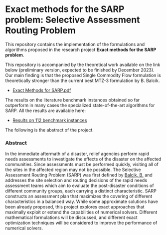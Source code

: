 # Exact methods for the SARP problem: Selective Assessment Routing Problem

This repository contains the implementation of the formulations and algorithms proposed in the research project **Exact methods for the SARP problem**. 

This repository is accompanied by the theoretical work available on the link below (preliminary version, expected to be finished by December 2023). Our main finding is that the proposed Single Commodity Flow formulation is theoretically stronger than the current best MTZ-3 formulation by B. Balcik.
- [Exact Methods for SARP.pdf](https://github.com/jsalva9/exact_sarp/blob/master/Theoretical%20Work%20and%20Results/Exact%20Methods%20for%20SARP.pdf)

The results on the literature benchmark instances obtained so far outperform in many cases the specialized state-of-the-art algorithms for SARP. All the results are available here:
- [Results on 112 benchmark instances](https://github.com/jsalva9/exact_sarp/blob/master/Theoretical%20Work%20and%20Results/all_results.csv)

The following is the abstract of the project.

### Abstract
In the immediate aftermath of a disaster, relief agencies perform rapid needs assessments to investigate the effects of the disaster on the affected 
communities. Since assessments must be performed quickly, visiting all of the sites in the affected region may not be possible. 
The Selective Assessment Routing Problem (SARP) was first defined by [Balcik, B.](https://www.sciencedirect.com/science/article/pii/S1366554516303106) and addresses the site selection and routing decisions 
of the rapid needs assessment teams which aim to evaluate the post-disaster conditions of different community groups, each carrying a distinct 
characteristic. SARP constructs an assessment plan that maximizes the covering of different characteristics in a balanced way. 
While some approximate solutions have been already proposed, this project explores exact approaches that 
maximally exploit or extend the capabilities of numerical solvers. Different mathematical formulations will be discussed, and different exact 
optimization techniques will be considered to improve the performance of numerical solvers.
